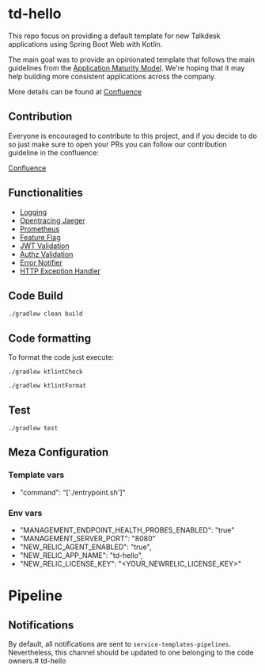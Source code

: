 # td-hello
This repo focus on providing a default template for new Talkdesk applications using Spring Boot Web with Kotlin.

The main goal was to provide an opinionated template that follows the main guidelines from the [Application Maturity Model](https://github.com/Talkdesk/resilience-engineering/blob/main/docs/application_maturity_model.md). We're hoping that it may help building more consistent applications across the company.

More details can be found at [Confluence](https://talkdesk.atlassian.net/wiki/spaces/SRE/pages/3775726482/TSBS+Web)

## Contribution

Everyone is encouraged to contribute to this project, and if you decide to do so just make sure to open your PRs you can follow our contribution guideline in the confluence:

[Confluence](https://talkdesk.atlassian.net/wiki/spaces/SRE/pages/3589472576/Contribution+Spring+boot+starter)

## Functionalities

* [Logging](https://talkdesk.atlassian.net/wiki/spaces/SRE/pages/3641836072/TSBS+Logging)
* [Opentracing Jaeger](https://talkdesk.atlassian.net/wiki/spaces/SRE/pages/3640853368/TSBS+%3A%3A+Opentracing+Jaeger)
* [Prometheus](https://talkdesk.atlassian.net/wiki/spaces/SRE/pages/3641770495/TSBS+%3A%3A+Prometheus)
* [Feature Flag](https://talkdesk.atlassian.net/wiki/spaces/SRE/pages/3641344527/TSBS+%3A%3A+Feature+Flag)
* [JWT Validation](https://talkdesk.atlassian.net/wiki/spaces/SRE/pages/3641934237/TSBS+%3A%3A+JWT+Validation)
* [Authz Validation](https://talkdesk.atlassian.net/wiki/spaces/SRE/pages/3776021681/TSBS+%3A%3A+Authz+Validation)
* [Error Notifier](https://talkdesk.atlassian.net/wiki/spaces/SRE/pages/3640558995/TSBS+%3A%3A+Error+Notifier)
* [HTTP Exception Handler](https://talkdesk.atlassian.net/wiki/spaces/SRE/pages/3765306122/TSBS+%3A%3A+HTTP+Exception+Handler)

## Code Build

`./gradlew clean build`


## Code formatting

To format the code just execute:

`./gradlew ktlintCheck`

`./gradlew ktlintFormat`

## Test

`./gradlew test`

## Meza Configuration

### Template vars
- "command": "['./entrypoint.sh']"

### Env vars
- "MANAGEMENT_ENDPOINT_HEALTH_PROBES_ENABLED": "true"
- "MANAGEMENT_SERVER_PORT": "8080"
- "NEW_RELIC_AGENT_ENABLED": "true",
- "NEW_RELIC_APP_NAME": "td-hello",
- "NEW_RELIC_LICENSE_KEY": "<YOUR_NEWRELIC_LICENSE_KEY>"

# Pipeline

## Notifications

By default, all notifications are sent to `service-templates-pipelines`. Nevertheless, this channel should be updated to one belonging to the code owners.# td-hello
